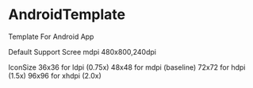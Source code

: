 AndroidTemplate
===============

Template For Android App

Default Support Scree mdpi 480x800,240dpi


IconSize
36x36 for ldpi (0.75x)
48x48 for mdpi (baseline)
72x72 for hdpi (1.5x)
96x96 for xhdpi (2.0x)

